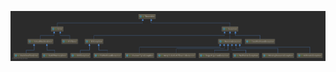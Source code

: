 ![Throwable picture](https://github.com/yjchaos/javausefulcode/blob/master/resources/images/Throwable.png)
